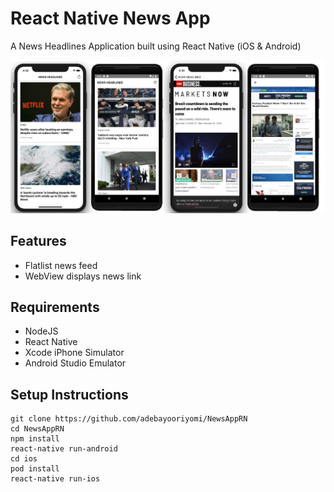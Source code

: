 # React Native News App

A News Headlines Application built using React Native (iOS & Android)

<p><a target="_blank" rel="noopener noreferrer" href="https://github.com/adebayooriyomi/NewsAppRN/blob/master/images/screenshots.jpg"><img src="https://github.com/adebayooriyomi/NewsAppRN/blob/master/images/screenshots.jpg" alt="screenshots of NewsApp" style="max-width:100%;"></a></p>

<h2>Features</h2>
<ul>
  <li>Flatlist news feed</li>
  <li>WebView displays news link</li>
</ul>


<h2>Requirements</h2>
<ul>
  <li>NodeJS</li>
  <li>React Native</li>
  <li>Xcode iPhone Simulator</li>
  <li>Android Studio Emulator</li>
</ul>

<h2>Setup Instructions</h2>
<pre><code>git clone https://github.com/adebayooriyomi/NewsAppRN
cd NewsAppRN
npm install
react-native run-android
cd ios
pod install
react-native run-ios
</code></pre>
